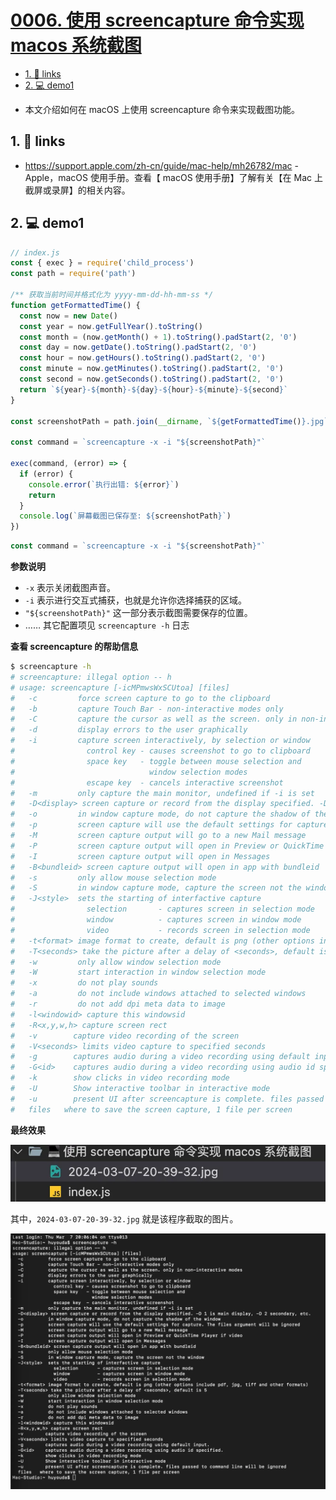 # [0006. 使用 screencapture 命令实现 macos 系统截图](https://github.com/tnotesjs/TNotes.nodejs/tree/main/notes/0006.%20%E4%BD%BF%E7%94%A8%20screencapture%20%E5%91%BD%E4%BB%A4%E5%AE%9E%E7%8E%B0%20macos%20%E7%B3%BB%E7%BB%9F%E6%88%AA%E5%9B%BE)


<!-- region:toc -->

- [1. 🔗 links](#1--links)
- [2. 💻 demo1](#2--demo1)

<!-- endregion:toc -->
- 本文介绍如何在 macOS 上使用 screencapture 命令来实现截图功能。

## 1. 🔗 links

- https://support.apple.com/zh-cn/guide/mac-help/mh26782/mac - Apple，macOS 使用手册。查看【 macOS 使用手册】了解有关【在 Mac 上截屏或录屏】的相关内容。

## 2. 💻 demo1

```js
// index.js
const { exec } = require('child_process')
const path = require('path')

/** 获取当前时间并格式化为 yyyy-mm-dd-hh-mm-ss */
function getFormattedTime() {
  const now = new Date()
  const year = now.getFullYear().toString()
  const month = (now.getMonth() + 1).toString().padStart(2, '0')
  const day = now.getDate().toString().padStart(2, '0')
  const hour = now.getHours().toString().padStart(2, '0')
  const minute = now.getMinutes().toString().padStart(2, '0')
  const second = now.getSeconds().toString().padStart(2, '0')
  return `${year}-${month}-${day}-${hour}-${minute}-${second}`
}

const screenshotPath = path.join(__dirname, `${getFormattedTime()}.jpg`)

const command = `screencapture -x -i "${screenshotPath}"`

exec(command, (error) => {
  if (error) {
    console.error(`执行出错: ${error}`)
    return
  }
  console.log(`屏幕截图已保存至: ${screenshotPath}`)
})
```

```js
const command = `screencapture -x -i "${screenshotPath}"`
```

**参数说明**
- `-x` 表示关闭截图声音。
- `-i` 表示进行交互式捕获，也就是允许你选择捕获的区域。
- `"${screenshotPath}"` 这一部分表示截图需要保存的位置。
- …… 其它配置项见 `screencapture -h` 日志

**查看 screencapture 的帮助信息**

```bash
$ screencapture -h
# screencapture: illegal option -- h
# usage: screencapture [-icMPmwsWxSCUtoa] [files]
#   -c         force screen capture to go to the clipboard
#   -b         capture Touch Bar - non-interactive modes only
#   -C         capture the cursor as well as the screen. only in non-interactive modes
#   -d         display errors to the user graphically
#   -i         capture screen interactively, by selection or window
#                control key - causes screenshot to go to clipboard
#                space key   - toggle between mouse selection and
#                              window selection modes
#                escape key  - cancels interactive screenshot
#   -m         only capture the main monitor, undefined if -i is set
#   -D<display> screen capture or record from the display specified. -D 1 is main display, -D 2 secondary, etc.
#   -o         in window capture mode, do not capture the shadow of the window
#   -p         screen capture will use the default settings for capture. The files argument will be ignored
#   -M         screen capture output will go to a new Mail message
#   -P         screen capture output will open in Preview or QuickTime Player if video
#   -I         screen capture output will open in Messages
#   -B<bundleid> screen capture output will open in app with bundleid
#   -s         only allow mouse selection mode
#   -S         in window capture mode, capture the screen not the window
#   -J<style>  sets the starting of interfactive capture
#                selection       - captures screen in selection mode
#                window          - captures screen in window mode
#                video           - records screen in selection mode
#   -t<format> image format to create, default is png (other options include pdf, jpg, tiff and other formats)
#   -T<seconds> take the picture after a delay of <seconds>, default is 5
#   -w         only allow window selection mode
#   -W         start interaction in window selection mode
#   -x         do not play sounds
#   -a         do not include windows attached to selected windows
#   -r         do not add dpi meta data to image
#   -l<windowid> capture this windowsid
#   -R<x,y,w,h> capture screen rect
#   -v        capture video recording of the screen
#   -V<seconds> limits video capture to specified seconds
#   -g        captures audio during a video recording using default input.
#   -G<id>    captures audio during a video recording using audio id specified.
#   -k        show clicks in video recording mode
#   -U        Show interactive toolbar in interactive mode
#   -u        present UI after screencapture is complete. files passed to command line will be ignored
#   files   where to save the screen capture, 1 file per screen
```

**最终效果**

![](assets/2024-10-04-19-20-49.png)

其中，`2024-03-07-20-39-32.jpg` 就是该程序截取的图片。

![](assets/2024-10-04-19-21-02.png)
